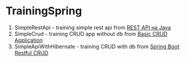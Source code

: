 # TrainingSpring

1. SimpleRestApi - training simple rest api from [REST API на Java](https://habr.com/ru/post/435144/)
2. SimpleCrud - training CRUD app without db from [Basic CRUD Application](https://medium.com/the-freelancer/how-to-create-crud-rest-api-app-with-spring-boot-2e32b636652d)
3. SimpleApiWithHibernate - training CRUD with db from [Spring Boot Restful CRUD](https://vindi121.medium.com/spring-boot-restful-crud-application-with-hibernate-mysql-database-3fd25b7004e7)